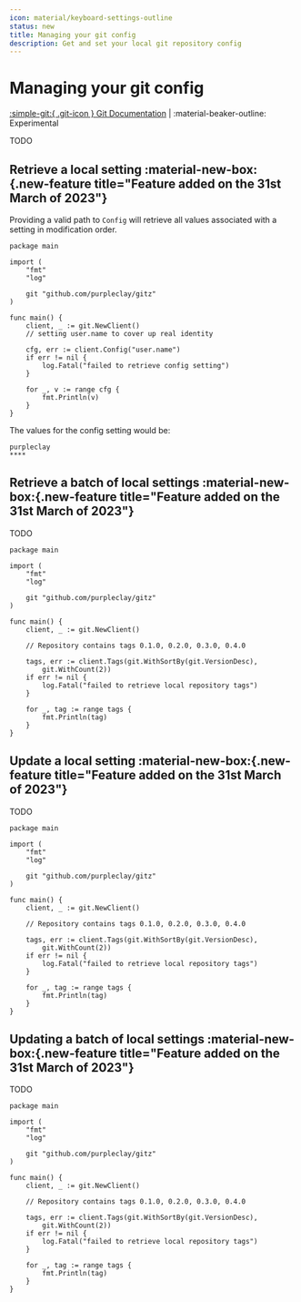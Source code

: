 ```yaml
---
icon: material/keyboard-settings-outline
status: new
title: Managing your git config
description: Get and set your local git repository config
---
```


# Managing your git config

[:simple-git:{ .git-icon } Git Documentation](https://git-scm.com/docs/git-config) | :material-beaker-outline: Experimental

TODO

## Retrieve a local setting :material-new-box:{.new-feature title="Feature added on the 31st March of 2023"}

Providing a valid path to `Config` will retrieve all values associated with a setting in modification order.

```{ .go .select linenums="1" }
package main

import (
    "fmt"
    "log"

    git "github.com/purpleclay/gitz"
)

func main() {
    client, _ := git.NewClient()
    // setting user.name to cover up real identity

    cfg, err := client.Config("user.name")
    if err != nil {
        log.Fatal("failed to retrieve config setting")
    }

    for _, v := range cfg {
        fmt.Println(v)
    }
}
```

The values for the config setting would be:

```text
purpleclay
****
```

## Retrieve a batch of local settings :material-new-box:{.new-feature title="Feature added on the 31st March of 2023"}

TODO

```{ .go .select linenums="1" }
package main

import (
    "fmt"
    "log"

    git "github.com/purpleclay/gitz"
)

func main() {
    client, _ := git.NewClient()

    // Repository contains tags 0.1.0, 0.2.0, 0.3.0, 0.4.0

    tags, err := client.Tags(git.WithSortBy(git.VersionDesc),
        git.WithCount(2))
    if err != nil {
        log.Fatal("failed to retrieve local repository tags")
    }

    for _, tag := range tags {
        fmt.Println(tag)
    }
}
```

## Update a local setting :material-new-box:{.new-feature title="Feature added on the 31st March of 2023"}

TODO

```{ .go .select linenums="1" }
package main

import (
    "fmt"
    "log"

    git "github.com/purpleclay/gitz"
)

func main() {
    client, _ := git.NewClient()

    // Repository contains tags 0.1.0, 0.2.0, 0.3.0, 0.4.0

    tags, err := client.Tags(git.WithSortBy(git.VersionDesc),
        git.WithCount(2))
    if err != nil {
        log.Fatal("failed to retrieve local repository tags")
    }

    for _, tag := range tags {
        fmt.Println(tag)
    }
}
```

## Updating a batch of local settings :material-new-box:{.new-feature title="Feature added on the 31st March of 2023"}

TODO

```{ .go .select linenums="1" }
package main

import (
    "fmt"
    "log"

    git "github.com/purpleclay/gitz"
)

func main() {
    client, _ := git.NewClient()

    // Repository contains tags 0.1.0, 0.2.0, 0.3.0, 0.4.0

    tags, err := client.Tags(git.WithSortBy(git.VersionDesc),
        git.WithCount(2))
    if err != nil {
        log.Fatal("failed to retrieve local repository tags")
    }

    for _, tag := range tags {
        fmt.Println(tag)
    }
}
```
